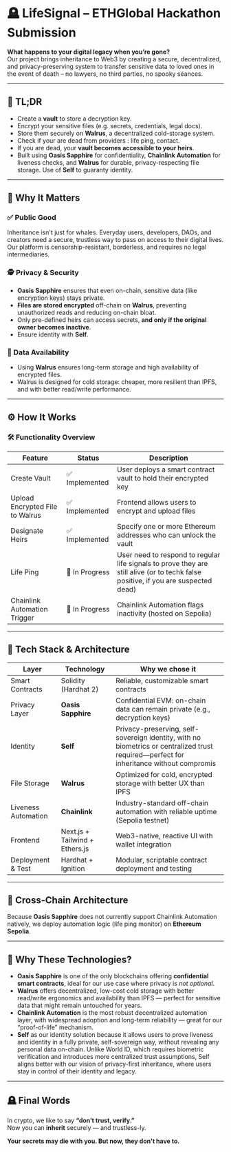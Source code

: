 # 🪦 LifeSignal – ETHGlobal Hackathon Submission

**What happens to your digital legacy when you’re gone?**  
Our project brings inheritance to Web3 by creating a secure, decentralized, and privacy-preserving system to transfer sensitive data to loved ones in the event of death – no lawyers, no third parties, no spooky séances.

---

## 🔑 TL;DR

- Create a **vault** to store a decryption key.
- Encrypt your sensitive files (e.g. secrets, credentials, legal docs).
- Store them securely on **Walrus**, a decentralized cold-storage system.
- Check if your are dead from providers : life ping, contact.
- If you are dead, your **vault becomes accessible to your heirs**.
- Built using **Oasis Sapphire** for confidentiality, **Chainlink Automation** for liveness checks, and **Walrus** for durable, privacy-respecting file storage. Use of **Self** to guaranty identity.

---

## 🧩 Why It Matters

### ✅ Public Good

Inheritance isn't just for whales. Everyday users, developers, DAOs, and creators need a secure, trustless way to pass on access to their digital lives. Our platform is censorship-resistant, borderless, and requires no legal intermediaries.

### 🕵️ Privacy & Security

- **Oasis Sapphire** ensures that even on-chain, sensitive data (like encryption keys) stays private.
- **Files are stored encrypted** off-chain on **Walrus**, preventing unauthorized reads and reducing on-chain bloat.
- Only pre-defined heirs can access secrets, **and only if the original owner becomes inactive**.
- Ensure identity with **Self**.

### 🧠 Data Availability

- Using **Walrus** ensures long-term storage and high availability of encrypted files.
- Walrus is designed for cold storage: cheaper, more resilient than IPFS, and with better read/write performance.

---

## ⚙️ How It Works

### 🛠 Functionality Overview

| Feature                         | Status       | Description                                                                 |
|--------------------------------|--------------|-----------------------------------------------------------------------------|
| Create Vault                   | ✅ Implemented | User deploys a smart contract vault to hold their encrypted key             |
| Upload Encrypted File to Walrus| ✅ Implemented | Frontend allows users to encrypt and upload files                           |
| Designate Heirs                | ✅ Implemented | Specify one or more Ethereum addresses who can unlock the vault             |
| Life Ping                      | 🧪 In Progress | User need to respond to regular life signals to prove they are still alive (or to techk false positive, if you are suspected dead)                        |
| Chainlink Automation Trigger   | 🧪 In Progress | Chainlink Automation flags inactivity (hosted on Sepolia)                   |
---

## 🧪 Tech Stack & Architecture

| Layer                | Technology         | Why we chose it                                                                 |
|---------------------|--------------------|----------------------------------------------------------------------------------|
| Smart Contracts      | Solidity (Hardhat 2) | Reliable, customizable smart contracts                                          |
| Privacy Layer        | **Oasis Sapphire** | Confidential EVM: on-chain data can remain private (e.g., decryption keys)      |
| Identity        | **Self** | Privacy-preserving, self-sovereign identity, with no biometrics or centralized trust required—perfect for inheritance without compromis     |
| File Storage         | **Walrus**         | Optimized for cold, encrypted storage with better UX than IPFS                  |
| Liveness Automation  | **Chainlink**      | Industry-standard off-chain automation with reliable uptime (Sepolia testnet)   |
| Frontend             | Next.js + Tailwind + Ethers.js | Web3-native, reactive UI with wallet integration                         |
| Deployment & Test    | Hardhat + Ignition | Modular, scriptable contract deployment and testing                             |

---

## 🌉 Cross-Chain Architecture

Because **Oasis Sapphire** does not currently support Chainlink Automation natively, we deploy automation logic (life ping monitor) on **Ethereum Sepolia**.

---

## 🧠 Why These Technologies?

- **Oasis Sapphire** is one of the only blockchains offering **confidential smart contracts**, ideal for our use case where privacy is *not optional*.
- **Walrus** offers decentralized, low-cost cold storage with better read/write ergonomics and availability than IPFS — perfect for sensitive data that might remain untouched for years.
- **Chainlink Automation** is the most robust decentralized automation layer, with widespread adoption and long-term reliability — great for our “proof-of-life” mechanism.
- **Self** as our identity solution because it allows users to prove liveness and identity in a fully private, self-sovereign way, without revealing any personal data on-chain. Unlike World ID, which requires biometric verification and introduces more centralized trust assumptions, Self aligns better with our vision of privacy-first inheritance, where users stay in control of their identity and legacy.

---

## 🪦 Final Words

In crypto, we like to say **“don’t trust, verify.”**  
Now you can **inherit** securely — and trustless-ly.

**Your secrets may die with you. But now, they don't have to.**

